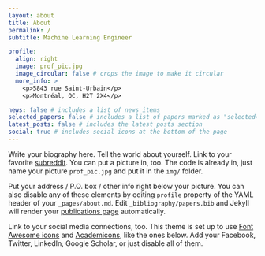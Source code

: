 ```yaml
---
layout: about
title: About
permalink: /
subtitle: Machine Learning Engineer

profile:
  align: right
  image: prof_pic.jpg
  image_circular: false # crops the image to make it circular
  more_info: >
    <p>5843 rue Saint-Urbain</p>
    <p>Montréal, QC, H2T 2X4</p>

news: false # includes a list of news items
selected_papers: false # includes a list of papers marked as "selected={true}"
latest_posts: false # includes the latest posts section
social: true # includes social icons at the bottom of the page
---
```


Write your biography here. Tell the world about yourself. Link to your favorite [subreddit](http://reddit.com). You can put a picture in, too. The code is already in, just name your picture `prof_pic.jpg` and put it in the `img/` folder.

Put your address / P.O. box / other info right below your picture. You can also disable any of these elements by editing `profile` property of the YAML header of your `_pages/about.md`. Edit `_bibliography/papers.bib` and Jekyll will render your [publications page](/al-folio/publications/) automatically.

Link to your social media connections, too. This theme is set up to use [Font Awesome icons](https://fontawesome.com/) and [Academicons](https://jpswalsh.github.io/academicons/), like the ones below. Add your Facebook, Twitter, LinkedIn, Google Scholar, or just disable all of them.
